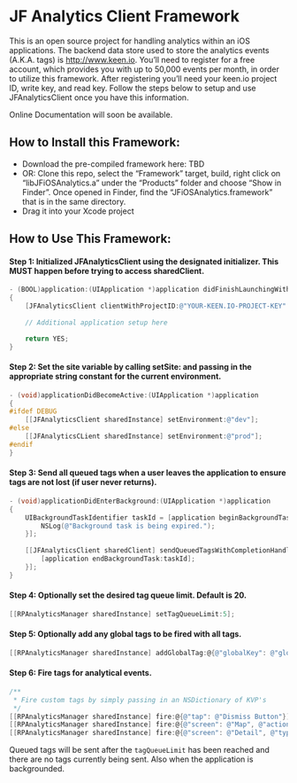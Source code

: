 JF Analytics Client Framework
=============================

This is an open source project for handling analytics within an iOS applications. The backend data store used to store the analytics events (A.K.A. tags) is http://www.keen.io. You’ll need to register for a free account, which provides you with up to 50,000 events per month, in order to utilize this framework. After registering you’ll need your keen.io project ID, write key, and read key. Follow the steps below to setup and use JFAnalyticsClient once you have this information.

Online Documentation will soon be available.

How to Install this Framework:
----------------------------

- Download the pre-compiled framework here: TBD
- OR: Clone this repo, select the “Framework” target, build, right click on “libJFiOSAnalytics.a” under the “Products” folder and choose “Show in Finder”. Once opened in Finder, find the “JFiOSAnalytics.framework” that is in the same directory.
- Drag it into your Xcode project

How to Use This Framework:
--------------------------

#### Step 1: Initialized JFAnalyticsClient using the designated initializer. This MUST happen before trying to access sharedClient.
```objective-c
- (BOOL)application:(UIApplication *)application didFinishLaunchingWithOptions:(NSDictionary *)launchOptions
{
    [JFAnalyticsClient clientWithProjectID:@"YOUR-KEEN.IO-PROJECT-KEY" writeKey:@"YOUR-KEEN.IO-WRITE-KEY" readKey:@"YOUR-KEEN.IO-READ-KEY"];
    
    // Additional application setup here

    return YES;
}
```

#### Step 2: Set the site variable by calling setSite: and passing in the appropriate string constant for the current environment.

```objective-c
- (void)applicationDidBecomeActive:(UIApplication *)application
{
#ifdef DEBUG
    [[JFAnalyticsClient sharedInstance] setEnvironment:@"dev"];
#else
    [[JFAnalyticsCLient sharedInstance] setEnvironment:@"prod"];
#endif
}
```

#### Step 3: Send all queued tags when a user leaves the application to ensure tags are not lost (if user never returns).
```objective-c
- (void)applicationDidEnterBackground:(UIApplication *)application
{
    UIBackgroundTaskIdentifier taskId = [application beginBackgroundTaskWithExpirationHandler:^(void) {
        NSLog(@"Background task is being expired.");
    }];
    
    [[JFAnalyticsClient sharedClient] sendQueuedTagsWithCompletionHandler:^(void) {
        [application endBackgroundTask:taskId];
    }];
}
```

#### Step 4: Optionally set the desired tag queue limit. Default is 20.

```objective-c
[[RPAnalyticsManager sharedInstance] setTagQueueLimit:5];
```

#### Step 5: Optionally add any global tags to be fired with all tags.

```objective-c
[[RPAnalyticsManager sharedInstance] addGlobalTag:@{@"globalKey": @"globalValue"}];
```

#### Step 6: Fire tags for analytical events.

```objective-c
/**
 * Fire custom tags by simply passing in an NSDictionary of KVP's
 */
[[RPAnalyticsManager sharedInstance] fire:@{@"tap": @"Dismiss Button"}];
[[RPAnalyticsManager sharedInstance] fire:@{@"screen": @"Map", @"action": @"search"}];
[[RPAnalyticsManager sharedInstance] fire:@{@"screen": @"Detail", @"type": @"pageview"}];
```

Queued tags will be sent after the `tagQueueLimit` has been reached and there are no tags currently being sent. Also when the application is backgrounded.
